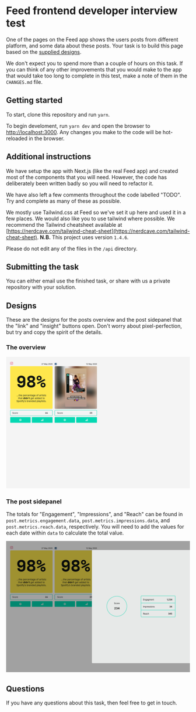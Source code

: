 # Feed frontend developer interview test

One of the pages on the Feed app shows the users posts from different platform, and some data about these posts. Your task is to build this page based on the [supplied designs](#designs).

We don't expect you to spend more than a couple of hours on this task. If you can think of any other improvements that you would make to the app that would take too long to complete in this test, make a note of them in the `CHANGES.md` file.

## Getting started

To start, clone this repository and run `yarn`.

To begin develoment, run `yarn dev` and open the browser to [http://localhost:3000](http://localhost:3000). Any changes you make to the code will be hot-reloaded in the browser.

## Additional instructions

We have setup the app with Next.js (like the real Feed app) and created most of the components that you will need. However, the code has deliberately been written badly so you will need to refactor it.

We have also left a few comments throughout the code labelled "TODO". Try and complete as many of these as possible.

We mostly use Tailwind.css at Feed so we've set it up here and used it in a few places. We would also like you to use tailwind where possible. We recommend the Tailwind cheatsheet available at [https://nerdcave.com/tailwind-cheat-sheet](https://nerdcave.com/tailwind-cheat-sheet). **N.B.** This project uses version `1.4.6`.

Please do not edit any of the files in the `/api` directory.

## Submitting the task

You can either email use the finished task, or share with us a private repository with your solution.

## Designs

These are the designs for the posts overview and the post sidepanel that the "link" and "insight" buttons open. Don't worry about pixel-perfection, but try and copy the spirit of the details.

### The overview

![Posts page overview](/public/designs/posts.jpg)

### The post sidepanel

The totals for "Engagement", "Impressions", and "Reach" can be found in `post.metrics.engagement.data`, `post.metrics.impressions.data`, and `post.metrics.reach.data`, respectively. You will need to add the values for each date within `data` to calculate the total value.

![Post sidepanel](/public/designs/sidepanel.jpg)

## Questions

If you have any questions about this task, then feel free to get in touch.

